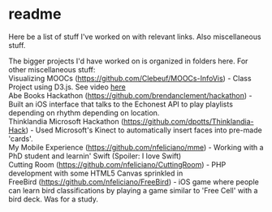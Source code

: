 # readme
Here be a list of stuff I've worked on with relevant links. Also miscellaneous stuff.

The bigger projects I'd have worked on is organized in folders here. For other miscellaneous stuff:    
Visualizing MOOCs (https://github.com/Clebeuf/MOOCs-InfoVis) - Class Project using D3.js. See video [here](https://www.youtube.com/watch?v=X4EzaJR6yPE)    
Abe Books Hackathon (https://github.com/brendanclement/hackathon) - Built an iOS interface that talks to the Echonest API to play playlists depending on rhythm depending on location.    
Thinklandia Microsoft Hackathon (https://github.com/dpotts/Thinklandia-Hack) - Used Microsoft's Kinect to automatically insert faces into pre-made 'cards'.    
My Mobile Experience (https://github.com/nfeliciano/mme) - Working with a PhD student and learnin' Swift (Spoiler: I love Swift)     
Cutting Room (https://github.com/nfeliciano/CuttingRoom) - PHP development with some HTML5 Canvas sprinkled in    
FreeBird (https://github.com/nfeliciano/FreeBird) - iOS game where people can learn bird classifications by playing a game similar to 'Free Cell' with a bird deck. Was for a study.    
